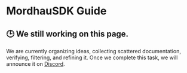 # MordhauSDK Guide

## 🕒 We still working on this page.

We are currently organizing ideas, collecting scattered documentation, verifying, filtering, and refining it. Once we complete this task, we will announce it on [Discord](https://discord.gg/zuX58yRV84).

